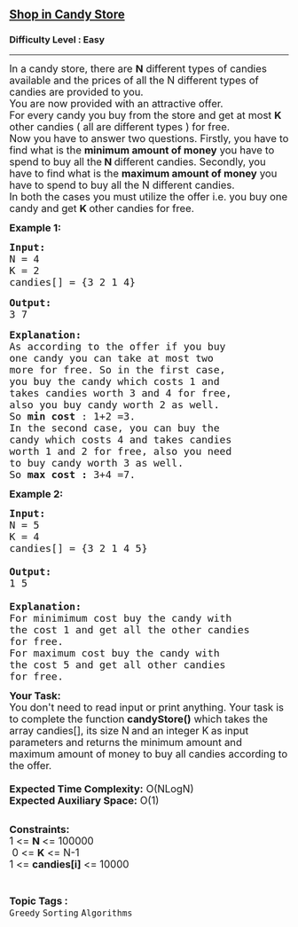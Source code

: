 <h2><a href="https://practice.geeksforgeeks.org/problems/shop-in-candy-store1145/1?page=1&difficulty[]=0&status[]=unsolved&sortBy=submissions">Shop in Candy Store</a></h2><h3>Difficulty Level : Easy</h3><hr><div class="problems_problem_content__Xm_eO"><p><span style="font-size:18px">In a candy store, there are <strong>N</strong> different types of candies available and the prices of all the N different types of candies are provided to you.<br>
You are now provided with an attractive offer.<br>
For every candy you buy from the store and get at most <strong>K</strong> other candies ( all are different types ) for free.<br>
Now you have to answer two questions. Firstly, you have to find what is the <strong>minimum amount of money</strong> you have to spend to buy all the<strong> N </strong>different candies. Secondly, you have to find what is the <strong>maximum amount of money</strong> you have to spend to buy all the N different candies.<br>
In both the cases you must utilize the offer i.e. you buy one candy and get <strong>K </strong>other candies for free.</span></p>

<p><strong><span style="font-size:18px">Example 1:</span></strong></p>

<pre><span style="font-size:18px"><strong>Input:</strong>
N = 4
K = 2
candies[] = {3 2 1 4}</span>

<span style="font-size:18px"><strong>Output:</strong>
3 7</span>

<span style="font-size:18px"><strong>Explanation:</strong>
As according to the offer if you buy 
one candy you can take at most two 
more for free. So in the first case, 
you buy the candy which costs 1 and 
takes candies worth 3 and 4 for free, 
also you buy candy worth 2 as well.
So <strong>min cost</strong> : 1+2 =3.
In the second case, you can buy the 
candy which costs 4 and takes candies 
worth 1 and 2 for free, also you need 
to buy candy worth 3 as well. 
So <strong>max cost :</strong> 3+4 =7.</span></pre>

<p><strong><span style="font-size:18px">Example 2:</span></strong></p>

<pre><span style="font-size:18px"><strong>Input:</strong> </span>
<span style="font-size:18px">N = 5
K = 4</span>
<span style="font-size:18px">candies[] = {3 2 1 4 5}
</span><span style="font-size:18px"><strong>
Output:</strong> </span>
<span style="font-size:18px">1 5

<strong>Explanation:
</strong></span><span style="font-size:18px">For minimimum cost buy the candy with
the cost 1 and get all the other candies
for free.
For maximum cost buy the candy with
the cost 5 and get all other candies
for free.</span>
</pre>

<p><span style="font-size:18px"><strong>Your Task:&nbsp;&nbsp;</strong></span><br>
<span style="font-size:18px">You don't need to read input or print anything. Your task is to complete the function <strong>candyStore()</strong>&nbsp;which takes the array candies[], its size N<strong>&nbsp;</strong>and an integer K<strong>&nbsp;</strong>as input parameters&nbsp;and returns the minimum amount and maximum amount of money to buy all candies according to the offer.<br>
<br>
<strong>Expected Time Complexity:</strong> O(NLogN)<br>
<strong>Expected Auxiliary Space:</strong> O(1)</span></p>

<p><br>
<span style="font-size:18px"><strong>Constraints:</strong><br>
1 &lt;=&nbsp;<strong>N&nbsp;</strong>&lt;= 100000<br>
&nbsp;0 &lt;= <strong>K</strong> &lt;= N-1<br>
1 &lt;= <strong>candies[i]</strong>&nbsp;&lt;= 10000</span></p>
</div><br><p><span style=font-size:18px><strong>Topic Tags : </strong><br><code>Greedy</code>&nbsp;<code>Sorting</code>&nbsp;<code>Algorithms</code>&nbsp;